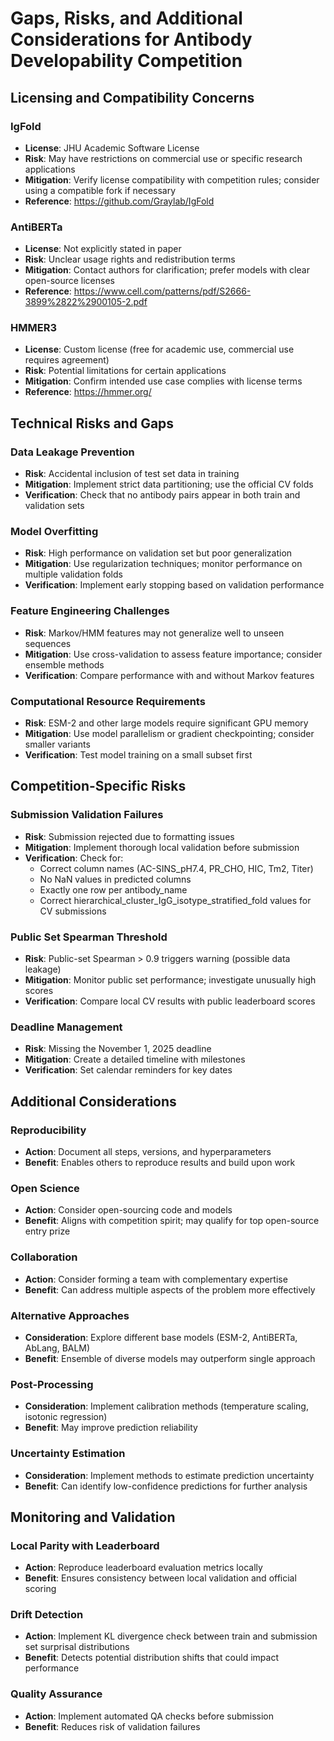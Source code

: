 # Gaps, Risks, and Additional Considerations for Antibody Developability Competition

## Licensing and Compatibility Concerns

### IgFold
- **License**: JHU Academic Software License
- **Risk**: May have restrictions on commercial use or specific research applications
- **Mitigation**: Verify license compatibility with competition rules; consider using a compatible fork if necessary
- **Reference**: https://github.com/Graylab/IgFold

### AntiBERTa
- **License**: Not explicitly stated in paper
- **Risk**: Unclear usage rights and redistribution terms
- **Mitigation**: Contact authors for clarification; prefer models with clear open-source licenses
- **Reference**: https://www.cell.com/patterns/pdf/S2666-3899%2822%2900105-2.pdf

### HMMER3
- **License**: Custom license (free for academic use, commercial use requires agreement)
- **Risk**: Potential limitations for certain applications
- **Mitigation**: Confirm intended use case complies with license terms
- **Reference**: https://hmmer.org/

## Technical Risks and Gaps

### Data Leakage Prevention
- **Risk**: Accidental inclusion of test set data in training
- **Mitigation**: Implement strict data partitioning; use the official CV folds
- **Verification**: Check that no antibody pairs appear in both train and validation sets

### Model Overfitting
- **Risk**: High performance on validation set but poor generalization
- **Mitigation**: Use regularization techniques; monitor performance on multiple validation folds
- **Verification**: Implement early stopping based on validation performance

### Feature Engineering Challenges
- **Risk**: Markov/HMM features may not generalize well to unseen sequences
- **Mitigation**: Use cross-validation to assess feature importance; consider ensemble methods
- **Verification**: Compare performance with and without Markov features

### Computational Resource Requirements
- **Risk**: ESM-2 and other large models require significant GPU memory
- **Mitigation**: Use model parallelism or gradient checkpointing; consider smaller variants
- **Verification**: Test model training on a small subset first

## Competition-Specific Risks

### Submission Validation Failures
- **Risk**: Submission rejected due to formatting issues
- **Mitigation**: Implement thorough local validation before submission
- **Verification**: Check for:
  - Correct column names (AC-SINS_pH7.4, PR_CHO, HIC, Tm2, Titer)
  - No NaN values in predicted columns
  - Exactly one row per antibody_name
  - Correct hierarchical_cluster_IgG_isotype_stratified_fold values for CV submissions

### Public Set Spearman Threshold
- **Risk**: Public-set Spearman > 0.9 triggers warning (possible data leakage)
- **Mitigation**: Monitor public set performance; investigate unusually high scores
- **Verification**: Compare local CV results with public leaderboard scores

### Deadline Management
- **Risk**: Missing the November 1, 2025 deadline
- **Mitigation**: Create a detailed timeline with milestones
- **Verification**: Set calendar reminders for key dates

## Additional Considerations

### Reproducibility
- **Action**: Document all steps, versions, and hyperparameters
- **Benefit**: Enables others to reproduce results and build upon work

### Open Science
- **Action**: Consider open-sourcing code and models
- **Benefit**: Aligns with competition spirit; may qualify for top open-source entry prize

### Collaboration
- **Action**: Consider forming a team with complementary expertise
- **Benefit**: Can address multiple aspects of the problem more effectively

### Alternative Approaches
- **Consideration**: Explore different base models (ESM-2, AntiBERTa, AbLang, BALM)
- **Benefit**: Ensemble of diverse models may outperform single approach

### Post-Processing
- **Consideration**: Implement calibration methods (temperature scaling, isotonic regression)
- **Benefit**: May improve prediction reliability

### Uncertainty Estimation
- **Consideration**: Implement methods to estimate prediction uncertainty
- **Benefit**: Can identify low-confidence predictions for further analysis

## Monitoring and Validation

### Local Parity with Leaderboard
- **Action**: Reproduce leaderboard evaluation metrics locally
- **Benefit**: Ensures consistency between local validation and official scoring

### Drift Detection
- **Action**: Implement KL divergence check between train and submission set surprisal distributions
- **Benefit**: Detects potential distribution shifts that could impact performance

### Quality Assurance
- **Action**: Implement automated QA checks before submission
- **Benefit**: Reduces risk of validation failures